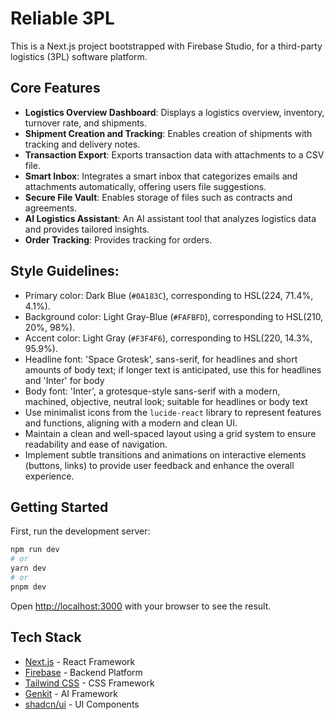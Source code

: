 
# Reliable 3PL

This is a Next.js project bootstrapped with Firebase Studio, for a third-party logistics (3PL) software platform.

## Core Features

- **Logistics Overview Dashboard**: Displays a logistics overview, inventory, turnover rate, and shipments.
- **Shipment Creation and Tracking**: Enables creation of shipments with tracking and delivery notes.
- **Transaction Export**: Exports transaction data with attachments to a CSV file.
- **Smart Inbox**: Integrates a smart inbox that categorizes emails and attachments automatically, offering users file suggestions.
- **Secure File Vault**: Enables storage of files such as contracts and agreements.
- **AI Logistics Assistant**: An AI assistant tool that analyzes logistics data and provides tailored insights.
- **Order Tracking**: Provides tracking for orders.

## Style Guidelines:

- Primary color: Dark Blue (`#0A183C`), corresponding to HSL(224, 71.4%, 4.1%).
- Background color: Light Gray-Blue (`#FAFBFD`), corresponding to HSL(210, 20%, 98%).
- Accent color: Light Gray (`#F3F4F6`), corresponding to HSL(220, 14.3%, 95.9%).
- Headline font: 'Space Grotesk', sans-serif, for headlines and short amounts of body text; if longer text is anticipated, use this for headlines and 'Inter' for body
- Body font: 'Inter', a grotesque-style sans-serif with a modern, machined, objective, neutral look; suitable for headlines or body text
- Use minimalist icons from the `lucide-react` library to represent features and functions, aligning with a modern and clean UI.
- Maintain a clean and well-spaced layout using a grid system to ensure readability and ease of navigation.
- Implement subtle transitions and animations on interactive elements (buttons, links) to provide user feedback and enhance the overall experience.

## Getting Started

First, run the development server:

```bash
npm run dev
# or
yarn dev
# or
pnpm dev
```

Open [http://localhost:3000](http://localhost:3000) with your browser to see the result.

## Tech Stack

- [Next.js](https://nextjs.org/) - React Framework
- [Firebase](https://firebase.google.com/) - Backend Platform
- [Tailwind CSS](https://tailwindcss.com/) - CSS Framework
- [Genkit](https://firebase.google.com/docs/genkit) - AI Framework
- [shadcn/ui](https://ui.shadcn.com/) - UI Components
